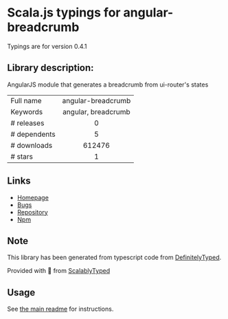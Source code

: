 
# Scala.js typings for angular-breadcrumb

Typings are for version 0.4.1

## Library description:
AngularJS module that generates a breadcrumb from ui-router's states

|                    |                 |
| ------------------ | :-------------: |
| Full name          | angular-breadcrumb |
| Keywords           | angular, breadcrumb |
| # releases         | 0 |
| # dependents       | 5 |
| # downloads        | 612476 |
| # stars            | 1 |

## Links
- [Homepage](http://ncuillery.github.io/angular-breadcrumb)
- [Bugs](https://github.com/ncuillery/angular-breadcrumb/issues)
- [Repository](https://github.com/ncuillery/angular-breadcrumb)
- [Npm](https://www.npmjs.com/package/angular-breadcrumb)
    


## Note
This library has been generated from typescript code from [DefinitelyTyped](https://definitelytyped.org).

Provided with :purple_heart: from [ScalablyTyped](https://github.com/oyvindberg/ScalablyTyped)

## Usage
See [the main readme](../../readme.md) for instructions.


